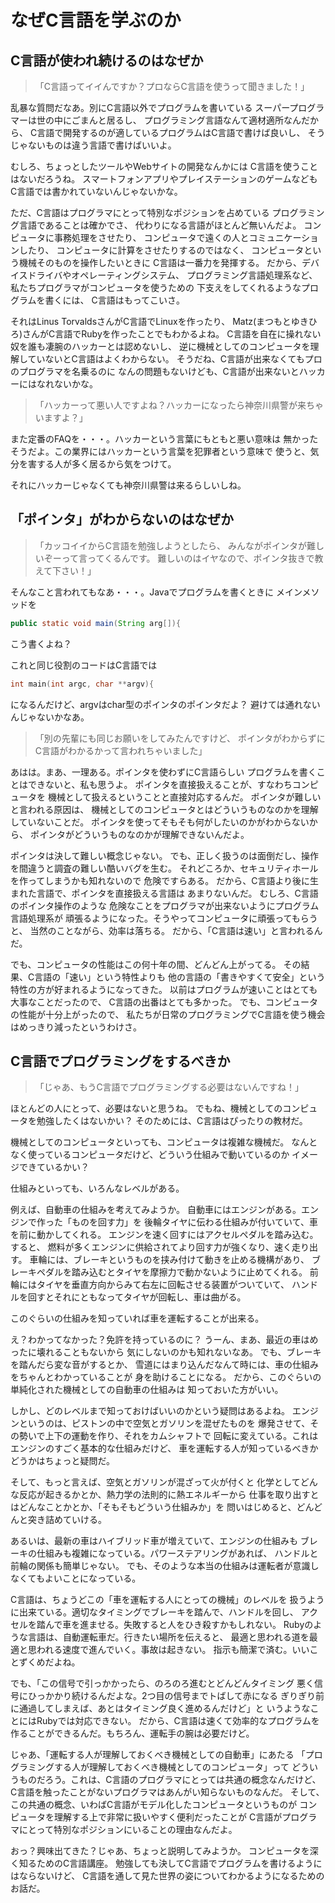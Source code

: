 # なぜC言語を学ぶのか

## C言語が使われ続けるのはなぜか

> 「C言語ってイイんですか？プロならC言語を使うって聞きました！」

乱暴な質問だなあ。別にC言語以外でプログラムを書いている
スーパープログラマーは世の中にごまんと居るし、
プログラミング言語なんて適材適所なんだから、
C言語で開発するのが適しているプログラムはC言語で書けば良いし、
そうじゃないものは違う言語で書けばいいよ。

むしろ、ちょっとしたツールやWebサイトの開発なんかには
C言語を使うことはないだろうね。
スマートフォンアプリやプレイステーションのゲームなども
C言語では書かれていないんじゃないかな。

ただ、C言語はプログラマにとって特別なポジションを占めている
プログラミング言語であることは確かでさ、
代わりになる言語がほとんど無いんだよ。
コンピュータに事務処理をさせたり、
コンピュータで遠くの人とコミュニケーションしたり、
コンピュータに計算をさせたりするのではなく、
コンピュータという機械そのものを操作したいときに
C言語は一番力を発揮する。
だから、デバイスドライバやオペレーティングシステム、
プログラミング言語処理系など、私たちプログラマがコンピュータを使うための
下支えをしてくれるようなプログラムを書くには、
C言語はもってこいさ。

それはLinus TorvaldsさんがC言語でLinuxを作ったり、
Matz(まつもとゆきひろ)さんがC言語でRubyを作ったことでもわかるよね。
C言語を自在に操れない奴を誰も凄腕のハッカーとは認めないし、
逆に機械としてのコンピュータを理解していないとC言語はよくわからない。
そうだね、C言語が出来なくてもプロのプログラマを名乗るのに
なんの問題もないけども、C言語が出来ないとハッカーにはなれないかな。

> 「ハッカーって悪い人ですよね？ハッカーになったら神奈川県警が来ちゃいますよ？」

また定番のFAQを・・・。ハッカーという言葉にもともと悪い意味は
無かったそうだよ。この業界にはハッカーという言葉を犯罪者という意味で
使うと、気分を害する人が多く居るから気をつけて。

それにハッカーじゃなくても神奈川県警は来るらしいしね。

## 「ポインタ」がわからないのはなぜか

> 「カッコイイからC言語を勉強しようとしたら、
> みんながポインタが難しいぞーって言ってくるんです。
> 難しいのはイヤなので、ポインタ抜きで教えて下さい！」

そんなこと言われてもなあ・・・。Javaでプログラムを書くときに
メインメソッドを

```java
public static void main(String arg[]){
```

こう書くよね？

これと同じ役割のコードはC言語では

```c
int main(int argc, char **argv){
```

になるんだけど、argvはchar型のポインタのポインタだよ？
避けては通れないんじゃないかなあ。

> 「別の先輩にも同じお願いをしてみたんですけど、
> ポインタがわからずにC言語がわかるかって言われちゃいました」

あはは。まあ、一理ある。ポインタを使わずにC言語らしい
プログラムを書くことはできないと、私も思うよ。
ポインタを直接扱えることが、すなわちコンピュータを
機械として扱えるということと直接対応するんだ。
ポインタが難しいと言われる原因は、
機械としてのコンピュータとはどういうものなのかを理解していないことだ。
ポインタを使ってそもそも何がしたいのかがわからないから、
ポインタがどういうものなのかが理解できないんだよ。

ポインタは決して難しい概念じゃない。
でも、正しく扱うのは面倒だし、操作を間違うと調査の難しい酷いバグを生む。
それどころか、セキュリティホールを作ってしまうかも知れないので
危険ですらある。
だから、C言語より後に生まれた言語で、ポインタを直接扱える言語は
あまりないんだ。
むしろ、C言語のポインタ操作のような
危険なことをプログラマが出来ないようにプログラム言語処理系が
頑張るようになった。そうやってコンピュータに頑張ってもらうと、
当然のことながら、効率は落ちる。
だから、「C言語は速い」と言われるんだ。

でも、コンピュータの性能はこの何十年の間、どんどん上がってる。
その結果、C言語の「速い」という特性よりも
他の言語の「書きやすくて安全」という特性の方が好まれるようになってきた。
以前はプログラムが速いことはとても大事なことだったので、
C言語の出番はとても多かった。
でも、コンピュータの性能が十分上がったので、
私たちが日常のプログラミングでC言語を使う機会はめっきり減ったというわけさ。

## C言語でプログラミングをするべきか

> 「じゃあ、もうC言語でプログラミングする必要はないんですね！」

ほとんどの人にとって、必要はないと思うね。
でもね、機械としてのコンピュータを勉強したくはないかい？
そのためには、C言語はぴったりの教材だ。

機械としてのコンピュータといっても、コンピュータは複雑な機械だ。
なんとなく使っているコンピュータだけど、どういう仕組みで動いているのか
イメージできているかい？

仕組みといっても、いろんなレベルがある。

例えば、自動車の仕組みを考えてみようか。
自動車にはエンジンがある。エンジンで作った「ものを回す力」を
後輪タイヤに伝わる仕組みが付いていて、車を前に動かしてくれる。
エンジンを速く回すにはアクセルペダルを踏み込む。すると、
燃料が多くエンジンに供給されてより回す力が強くなり、速く走り出す。
車輪には、ブレーキというものを挟み付けて動きを止める機構があり、
ブレーキペダルを踏み込むとタイヤを摩擦力で動かないように止めてくれる。
前輪にはタイヤを垂直方向からみて右左に回転させる装置がついていて、
ハンドルを回すとそれにともなってタイヤが回転し、車は曲がる。

このぐらいの仕組みを知っていれば車を運転することが出来る。

え？わかってなかった？免許を持っているのに？
うーん、まあ、最近の車はめったに壊れることもないから
気にしないのかも知れないなあ。
でも、ブレーキを踏んだら変な音がするとか、
雪道にはまり込んだなんて時には、車の仕組みをちゃんとわかっていることが
身を助けることになる。
だから、このぐらいの単純化された機械としての自動車の仕組みは
知っておいた方がいい。

しかし、どのレベルまで知っておけばいいのかという疑問はあるよね。
エンジンというのは、ピストンの中で空気とガソリンを混ぜたものを
爆発させて、その勢いで上下の運動を作り、それをカムシャフトで
回転に変えている。これはエンジンのすごく基本的な仕組みだけど、
車を運転する人が知っているべきかどうかはちょっと疑問だ。

そして、もっと言えば、空気とガソリンが混ざって火が付くと
化学としてどんな反応が起きるかとか、熱力学の法則的に熱エネルギーから
仕事を取り出すとはどんなことかとか、「そもそもどういう仕組みか」を
問いはじめると、どんどんと突き詰めていける。

あるいは、最新の車はハイブリッド車が増えていて、エンジンの仕組みも
ブレーキの仕組みも複雑になっている。パワーステアリングがあれば、
ハンドルと前輪の関係も簡単じゃない。
でも、そのような本当の仕組みは運転者が意識しなくてもよいことになっている。

C言語は、ちょうどこの「車を運転する人にとっての機械」のレベルを
扱うように出来ている。適切なタイミングでブレーキを踏んで、ハンドルを回し、
アクセルを踏んで車を進ませる。失敗すると人をひき殺すかもしれない。
Rubyのような言語は、自動運転車だ。行きたい場所を伝えると、
最適と思われる道を最適と思われる速度で進んでいく。事故は起きない。
指示も簡潔で済む。いいことずくめだよね。

でも、「この信号で引っかかったら、のろのろ進むとどんどんタイミング
悪く信号にひっかかり続けるんだよな。2つ目の信号までトばして赤になる
ぎりぎり前に通過してしまえば、あとはタイミング良く進めるんだけど」と
いうようなことにはRubyでは対応できない。
だから、C言語は速くて効率的なプログラムを
作ることができるんだ。もちろん、運転手の腕は必要だけど。

じゃあ、「運転する人が理解しておくべき機械としての自動車」にあたる
「プログラミングする人が理解しておくべき機械としてのコンピュータ」って
どういうものだろう。これは、C言語のプログラマにとっては共通の概念なんだけど、
C言語を触ったことがないプログラマはあんがい知らないものなんだ。
そして、この共通の概念、いわばC言語がモデル化したコンピュータというものが
コンピュータを理解する上で非常に扱いやすく便利だったことが
C言語がプログラマにとって特別なポジションにいることの理由なんだよ。

おっ？興味出てきた？じゃあ、ちょっと説明してみようか。
コンピュータを深く知るためのC言語講座。
勉強しても決してC言語でプログラムを書けるようにはならないけど、
C言語を通して見た世界の姿についてわかるようになるためのお話だ。


